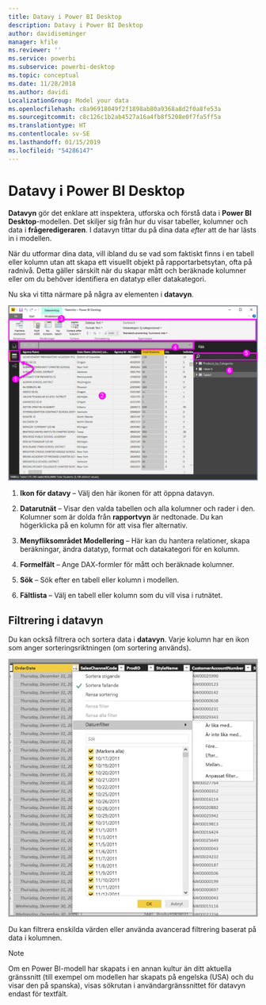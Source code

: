 ```yaml
---
title: Datavy i Power BI Desktop
description: Datavy i Power BI Desktop
author: davidiseminger
manager: kfile
ms.reviewer: ''
ms.service: powerbi
ms.subservice: powerbi-desktop
ms.topic: conceptual
ms.date: 11/28/2018
ms.author: davidi
LocalizationGroup: Model your data
ms.openlocfilehash: c8a96918049f2f1898ab80a9368a8d2f0a8fe53a
ms.sourcegitcommit: c8c126c1b2ab4527a16a4fb8f5208e0f7fa5ff5a
ms.translationtype: HT
ms.contentlocale: sv-SE
ms.lasthandoff: 01/15/2019
ms.locfileid: "54286147"
---
```

# <a name="data-view-in-power-bi-desktop"></a>Datavy i Power BI Desktop
**Datavyn** gör det enklare att inspektera, utforska och förstå data i **Power BI Desktop**-modellen. Det skiljer sig från hur du visar tabeller, kolumner och data i **frågeredigeraren**. I datavyn tittar du på dina data *efter* att de har lästs in i modellen.

När du utformar dina data, vill ibland du se vad som faktiskt finns i en tabell eller kolumn utan att skapa ett visuellt objekt på rapportarbetsytan, ofta på radnivå. Detta gäller särskilt när du skapar mått och beräknade kolumner eller om du behöver identifiera en datatyp eller datakategori.

Nu ska vi titta närmare på några av elementen i **datavyn**.

![Datavy i Power BI Desktop](media/desktop-data-view/dataview_fullscreen.png)

1. **Ikon för datavy** – Välj den här ikonen för att öppna datavyn.

2. **Datarutnät** – Visar den valda tabellen och alla kolumner och rader i den. Kolumner som är dolda från **rapportvyn** är nedtonade. Du kan högerklicka på en kolumn för att visa fler alternativ.

3. **Menyfliksområdet Modellering** – Här kan du hantera relationer, skapa beräkningar, ändra datatyp, format och datakategori för en kolumn.

4. **Formelfält** – Ange DAX-formler för mått och beräknade kolumner.

5. **Sök** – Sök efter en tabell eller kolumn i modellen.

6. **Fältlista** – Välj en tabell eller kolumn som du vill visa i rutnätet.

## <a name="filtering-in-data-view"></a>Filtrering i datavyn

Du kan också filtrera och sortera data i **datavyn**. Varje kolumn har en ikon som anger sorteringsriktningen (om sortering används).

![Sortera och filtrera i datavyn i Power BI Desktop](media/desktop-data-view/dataview_sort-and-filter.png)

Du kan filtrera enskilda värden eller använda avancerad filtrering baserat på data i kolumnen. 

> [!NOTE]
> Om en Power BI-modell har skapats i en annan kultur än ditt aktuella gränssnitt (till exempel om modellen har skapats på engelska (USA) och du visar den på spanska), visas sökrutan i användargränssnittet för datavyn endast för textfält.
